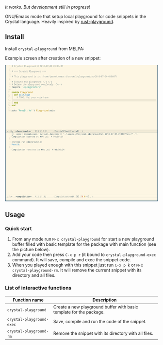 <!-- *- mode:markdown;mode:orgtbl;fill-column:99 -* -->
<!-- # rust-playground [![MELPA Stable](https://stable.melpa.org/packages/rust-playground-badge.svg)](https://stable.melpa.org/#/rust-playground) [![MELPA](https://melpa.org/packages/rust-playground-badge.svg)](https://melpa.org/#/rust-playground) -->

*It works. But development still in progress!*

GNU/Emacs mode that setup local playground for code snippets in the Crystal
language. Heavily inspired by
[rust-playground](https://github.com/grafov/rust-playground).

## Install

Install `crystal-playground` from MELPA:

Example screen after creation of a new snippet:

![screenshot](crystal-playground-after-startup.png)

## Usage

### Quick start

1. From any mode run `M-x crystal-playground` for start a new playground buffer filled with basic template for the package with main function (see the picture below).
1. Add your code then press `C-x p r` (it bound to `crystal-playground-exec` command). It will save, compile and exec the snippet code.
1. When you played enough with this snippet just run `C-x p k` or `M-x crystal-playground-rm`. It will remove the current snippet with its directory and all files.

### List of interactive functions

| Function name                 | Description                                                          |
|-------------------------------|----------------------------------------------------------------------|
| `crystal-playground`          | Create a new playground buffer with basic template for the package.  |
| `crystal-playground-exec`     | Save, compile and run the code of the snippet.                       |
| `crystal-playground-rm`       | Remove the snippet with its directory with all files.                |

